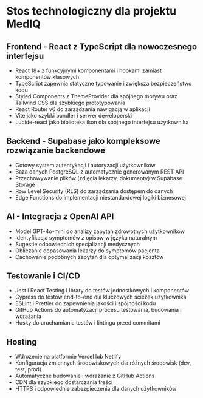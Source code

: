 # Stos technologiczny dla projektu MedIQ

## Frontend - React z TypeScript dla nowoczesnego interfejsu

- React 18+ z funkcyjnymi komponentami i hookami zamiast komponentów klasowych
- TypeScript zapewnia statyczne typowanie i zwiększa bezpieczeństwo kodu
- Styled Components z ThemeProvider dla spójnego motywu oraz Tailwind CSS dla szybkiego prototypowania
- React Router v6 do zarządzania nawigacją w aplikacji
- Vite jako szybki bundler i serwer deweloperski
- Lucide-react jako biblioteka ikon dla spójnego interfejsu użytkownika

## Backend - Supabase jako kompleksowe rozwiązanie backendowe

- Gotowy system autentykacji i autoryzacji użytkowników
- Baza danych PostgreSQL z automatycznie generowanym REST API
- Przechowywanie plików (zdjęcia lekarzy, dokumenty) w Supabase Storage
- Row Level Security (RLS) do zarządzania dostępem do danych
- Edge Functions do implementacji niestandardowej logiki biznesowej

## AI - Integracja z OpenAI API

- Model GPT-4o-mini do analizy zapytań zdrowotnych użytkowników
- Identyfikacja symptomów z opisów w języku naturalnym
- Sugestie odpowiednich specjalizacji medycznych
- Obliczanie dopasowania lekarzy do symptomów pacjenta
- Cachowanie podobnych zapytań dla optymalizacji kosztów

## Testowanie i CI/CD

- Jest i React Testing Library do testów jednostkowych i komponentów
- Cypress do testów end-to-end dla kluczowych ścieżek użytkownika
- ESLint i Prettier do zapewnienia jakości i spójności kodu
- GitHub Actions do automatyzacji procesu testowania, budowania i wdrażania
- Husky do uruchamiania testów i lintingu przed commitami

## Hosting

- Wdrożenie na platformie Vercel lub Netlify
- Konfiguracja zmiennych środowiskowych dla różnych środowisk (dev, test, prod)
- Automatyczne budowanie i wdrażanie z GitHub Actions
- CDN dla szybkiego dostarczania treści
- HTTPS i odpowiednie zabezpieczenia dla danych użytkowników
